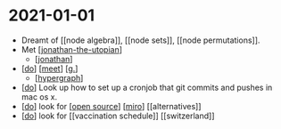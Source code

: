 # 2021-01-01

- Dreamt of [[node algebra]], [[node sets]], [[node permutations]].
- Met [[jonathan-the-utopian]]
  - [[jonathan]]
- [[do]] [[meet]] [[g.]]
  - [[hypergraph]]
- [[do]] Look up how to set up a cronjob that git commits and pushes in mac os x.
- [[do]] look for [[open source]] [[miro]] [[alternatives]]
- [[do]] look for [[vaccination schedule]] [[switzerland]]

[//begin]: # "Autogenerated link references for markdown compatibility"
[jonathan-the-utopian]: ../jonathan-the-utopian "Jonathan the Utopian"
[jonathan]: ../jonathan "Jonathan"
[do]: ../do "Do"
[meet]: ../meet "Meet"
[g.]: ../g. "G."
[hypergraph]: ../hypergraph "Hypergraph"
[open source]: ../open-source "Open Source"
[miro]: ../miro "Miro"
[//end]: # "Autogenerated link references"